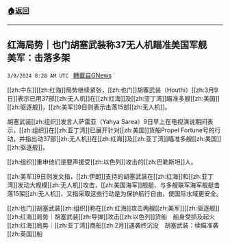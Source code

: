 ###  [:house:返回](README.md)
---


## 红海局势｜也门胡塞武装称37无人机瞄准美国军舰　美军：击落多架
`3/9/2024 8:28 AM UTC ` [轉載自GNews](https://gnews.org/articles/2379460)

[[zh:中东]][[zh:红海]]局势继续紧张，[[zh:也门]]胡塞武装（Houthi）[[zh:3月9日]]表示已用37部[[zh:无人机]]在[[zh:红海]]及[[zh:亚丁湾]]瞄准多艘[[zh:美国]][[zh:驱逐舰]]，[[zh:美军]]9日则表示击落15部[[zh:无人机]]。

胡塞武装[[zh:组织]]发言人萨雷亚（Yahya Sarea）9日早上在电视演说期间表示，[[zh:组织]]在[[zh:亚丁湾]]已展开针对[[zh:美国]]货船Propel Fortune号的行动，并指出动37部[[zh:无人机]]在[[zh:红海]]及[[zh:亚丁湾]]瞄准多艘[[zh:美国]][[zh:驱逐舰]]。

[[zh:组织]]重申他们是要声援受[[zh:以色列]]攻击的[[zh:巴勒斯坦]]人。

[[zh:美军]]9日则发文指，[[zh:伊朗]]支持的胡塞武装在[[zh:红海]]和[[zh:亚丁湾]]发动大规模[[zh:无人机]]攻击，[[zh:美国海军]]舰艇、与多艘联军海军舰艇击落15架[[zh:无人机]]，又指采取这些行动是为保护航行自由，使国际水域更安全。

[[zh:也门]]胡塞武装[[zh:组织]]称在[[zh:红海]]攻击两艘[[zh:美军]][[zh:驱逐舰]][[zh:红海]]局势｜胡塞武装[[zh:导弹]]攻击[[zh:以色列]]货船　船身受损及起火[[zh:红海]]局势｜[[zh:亚丁湾]]商船[[zh:2月]]遇袭终沉没　胡塞武装：续瞄准袭[[zh:英国]]船
